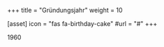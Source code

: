 +++
title = "Gründungsjahr"
weight = 10

[asset]
  icon = "fas fa-birthday-cake"
  #url = "#"
+++

1960
